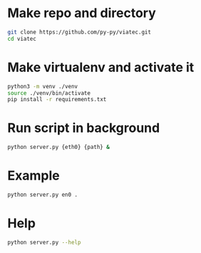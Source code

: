 # Make repo and directory
```bash
git clone https://github.com/py-py/viatec.git
cd viatec
```

# Make virtualenv and activate it
```bash
python3 -m venv ./venv
source ./venv/bin/activate
pip install -r requirements.txt
```

# Run script in background
```bash
python server.py {eth0} {path} &

```
# Example
```bash
python server.py en0 . 
```
# Help
```bash
python server.py --help

```


